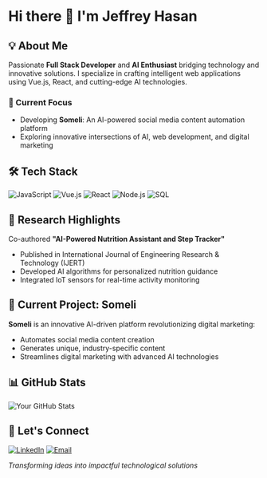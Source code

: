 # Hi there 👋 I'm Jeffrey Hasan

## 💡 About Me

Passionate **Full Stack Developer** and **AI Enthusiast** bridging technology and innovative solutions. I specialize in crafting intelligent web applications using Vue.js, React, and cutting-edge AI technologies.

### 🚀 Current Focus
- Developing **Someli**: An AI-powered social media content automation platform
- Exploring innovative intersections of AI, web development, and digital marketing

## 🛠️ Tech Stack

![JavaScript](https://img.shields.io/badge/-JavaScript-F7DF1E?style=flat-square&logo=javascript&logoColor=black)
![Vue.js](https://img.shields.io/badge/-Vue.js-4FC08D?style=flat-square&logo=vue.js&logoColor=white)
![React](https://img.shields.io/badge/-React-61DAFB?style=flat-square&logo=react&logoColor=black)
![Node.js](https://img.shields.io/badge/-Node.js-339933?style=flat-square&logo=node.js&logoColor=white)
![SQL](https://img.shields.io/badge/-SQL-4479A1?style=flat-square&logo=mysql&logoColor=white)

## 📜 Research Highlights

Co-authored **"AI-Powered Nutrition Assistant and Step Tracker"**
- Published in International Journal of Engineering Research & Technology (IJERT)
- Developed AI algorithms for personalized nutrition guidance
- Integrated IoT sensors for real-time activity monitoring

## 🌟 Current Project: Someli

**Someli** is an innovative AI-driven platform revolutionizing digital marketing:
- Automates social media content creation
- Generates unique, industry-specific content
- Streamlines digital marketing with advanced AI technologies

## 📊 GitHub Stats

![Your GitHub Stats](https://github-readme-stats.vercel.app/api?username=jeffreyhasan10&show_icons=true&theme=radical)

## 🤝 Let's Connect

[![LinkedIn](https://img.shields.io/badge/-LinkedIn-0A66C2?style=flat-square&logo=linkedin&logoColor=white)](https://www.linkedin.com/in/jeffreyhasan)
[![Email](https://img.shields.io/badge/-Email-D14836?style=flat-square&logo=gmail&logoColor=white)](mailto:jefyjery10@gmail.com)

*Transforming ideas into impactful technological solutions*
